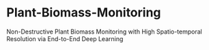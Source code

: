 # Plant-Biomass-Monitoring
Non-Destructive Plant Biomass Monitoring with High Spatio-temporal Resolution via End-to-End Deep Learning
